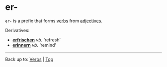 # er-

`er-` is a prefix that forms [verbs](../index.md) from [adjectives](../../adjectives/index.md).

Derivatives:
- **[erfrischen](../e/er/erfrischen.md)** *vb.* ‘refresh’
- **[erinnern](../e/er/erinnern.md)** *vb.* ‘remind’

----

Back up to: [Verbs](../index.md) | [Top](../../index.md)
